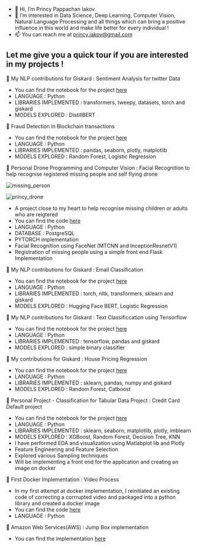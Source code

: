 - 👋 Hi, I’m Princy Pappachan Iakov 
- 👀 I’m interested in Data Science, Deep Learning, Computer Vision, Natural Language Processing  and all things which can bring a positive influence in this world and make life better for every individual ! 
- 📫 You can reach me at princy.iakov@gmail.com

## Let me give you a quick tour if you are interested in my projects ! 
🌟  My NLP contributions for Giskard : Sentiment Analysis for twitter Data
   - You can find the notebook for the project [here](https://github.com/Giskard-AI/giskard-examples/blob/main/Sentiment_Analysis_for_Twitter_Data.ipynb) 
   - LANGUAGE : Python
   - LIBRARIES IMPLEMENTED : transformers, tweepy, datasets, torch and giskard
   - MODELS EXPLORED : DistillBERT

🌟 Fraud Detection in Blockchain transactions
   - You can find the notebook for the project [here](https://github.com/princyiakov/fraud_detection_blockchain/tree/main/notebooks) 
   - LANGUAGE : Python
   - LIBRARIES IMPLEMENTED : pandas, seaborn, plotly, matplotlib
   - MODELS EXPLORED : Random Forest, Logistic Regression 

🌟 Personal Drone Programming and Computer Vision : Facial Recognition to help recognise registered missing people and self flying drone

![missing_person](https://github.com/princyiakov/princyiakov/blob/main/missing_person.gif)


![princy_drone](https://github.com/princyiakov/princyiakov/blob/main/princy_drone.gif)
  - A project close to my heart to help recognise missing children or adults who are reigtered 
  - You can find the code [here](https://github.com/princyiakov/Drone_Face_Recognition)
  - LANGUAGE : Python
  - DATABASE : PostgreSQL
  - PYTORCH implementation
  - Facial Recognition using FaceNet (MTCNN and InceptionResnetV1)
  - Registration of missing people using a simple front end Flask Implementation


🌟 My NLP contributions for Giskard : Email Classification
 - You can find the notebook for the project [here](https://github.com/Giskard-AI/giskard-examples/blob/main/Email%20Classification%20Model.ipynb) 
 - LANGUAGE : Python
 - LIBRARIES IMPLEMENTED : torch, nltk, transformers, sklearn and giskard
 - MODELS EXPLORED : Hugging Face BERT, Logistic Regression

🌟 My NLP contributions for Giskard : Text Classificcation using Tensorflow
 - You can find the notebook for the project [here](https://github.com/Giskard-AI/giskard-examples/blob/main/Text_classification_Using_Tensorflow_Neural_Network.ipynb) 
 - LANGUAGE : Python
 - LIBRARIES IMPLEMENTED : tensorflow, pandas and giskard
 - MODELS EXPLORED : simple binary classifier

🌟 My contributions for Giskard : House Pricing Regression  
 - You can find the notebook for the project [here](https://github.com/Giskard-AI/giskard-examples/blob/main/House%20pricing%20regression%20model.ipynb) 
 - LANGUAGE : Python
 - LIBRARIES IMPLEMENTED : sklearn, pandas, numpy and giskard
 - MODELS EXPLORED : Random Forest, Catboost
 

🌟 Personal Project - Classification for Tabular Data Project : Credit Card Default project 
  - You can find the notebook for the project [here](https://github.com/princyiakov/credit-card-default/blob/main/credit-card-default.ipynb) 
  - LANGUAGE : Python
  - LIBRARIES IMPLEMENTED : sklearn, seaborn, matplotlib, plotly, imblearn
  - MODELS EXPLORED : XGBoost, Random Forest, Decision Tree, KNN
  - I have performed EDA and visualization using Matlabplot lib and Plotly
  - Feature Engineering and Feature Selection
  - Explored various Sampling techniques 
  - Will be implementing a front end for the application and creating an image on docker 
  
🌟 First Docker Implementation : Video Process
  - In my first attempt at docker implementation, I reinitiated an existing code of correcting a corrrupted video and packaged into a python library and created a docker image
  - You can find the code [here](https://github.com/princyiakov/videoprocess)
  - LANGUAGE : Python

🌟 Amazon Web Services(AWS)  : Jump Box implementation
  - You can find the implementation [here](https://github.com/princyiakov/develop/tree/master/AWS/JumpBox) 
<!---
princyiakov/princyiakov is a ✨ special ✨ repository because its `README.md` (this file) appears on your GitHub profile.
You can click the Preview link to take a look at your changes.
--->

